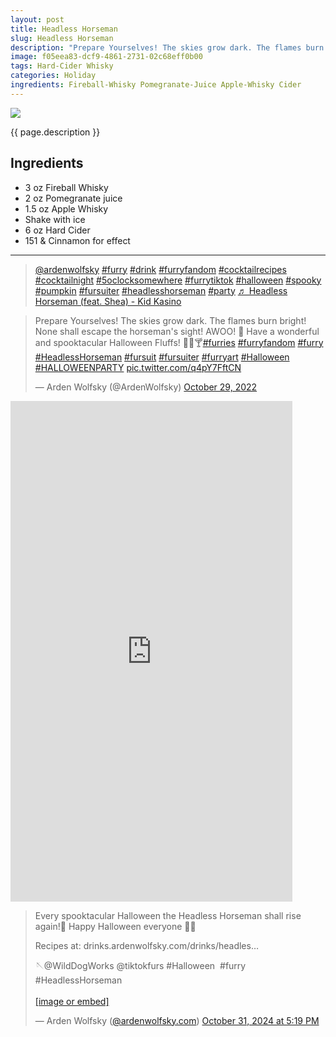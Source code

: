 ```yaml
---
layout: post
title: Headless Horseman
slug: Headless Horseman
description: "Prepare Yourselves! The skies grow dark. The flames burn bright! None shall escape the horseman's sight! AWOO! 🐺 Have a wonderful and spooktacular Halloween Fluffs! 🎃🐺🍸"
image: f05eea83-dcf9-4861-2731-02c68eff0b00
tags: Hard-Cider Whisky
categories: Holiday
ingredients: Fireball-Whisky Pomegranate-Juice Apple-Whisky Cider
---
```

<div class="drink-image-post"><img src="{{ site.cdn }}{{ page.image }}/public"></div>

{{ page.description }}

## Ingredients
* 3 oz Fireball Whisky
* 2 oz Pomegranate juice
* 1.5 oz Apple Whisky
* Shake with ice
* 6 oz Hard Cider
* 151 & Cinnamon for effect

<hr>

<div class="drink-media">
<blockquote class="tiktok-embed" cite="https://www.tiktok.com/@ardenwolfsky/video/7159982341790944558" data-video-id="7159982341790944558" style="max-width: 605px;min-width: 325px;"> <section> <a target="_blank" title="@ardenwolfsky" href="https://www.tiktok.com/@ardenwolfsky?refer=embed" rel="noopener">@ardenwolfsky</a> <a title="furry" target="_blank" href="https://www.tiktok.com/tag/furry?refer=embed" rel="noopener">#furry</a> <a title="drink" target="_blank" href="https://www.tiktok.com/tag/drink?refer=embed" rel="noopener">#drink</a> <a title="furryfandom" target="_blank" href="https://www.tiktok.com/tag/furryfandom?refer=embed" rel="noopener">#furryfandom</a> <a title="cocktailrecipes" target="_blank" href="https://www.tiktok.com/tag/cocktailrecipes?refer=embed" rel="noopener">#cocktailrecipes</a> <a title="cocktailnight" target="_blank" href="https://www.tiktok.com/tag/cocktailnight?refer=embed" rel="noopener">#cocktailnight</a> <a title="5oclocksomewhere" target="_blank" href="https://www.tiktok.com/tag/5oclocksomewhere?refer=embed" rel="noopener">#5oclocksomewhere</a> <a title="furrytiktok" target="_blank" href="https://www.tiktok.com/tag/furrytiktok?refer=embed" rel="noopener">#furrytiktok</a> <a title="halloween" target="_blank" href="https://www.tiktok.com/tag/halloween?refer=embed" rel="noopener">#halloween</a> <a title="spooky" target="_blank" href="https://www.tiktok.com/tag/spooky?refer=embed" rel="noopener">#spooky</a> <a title="pumpkin" target="_blank" href="https://www.tiktok.com/tag/pumpkin?refer=embed" rel="noopener">#pumpkin</a> <a title="fursuiter" target="_blank" href="https://www.tiktok.com/tag/fursuiter?refer=embed" rel="noopener">#fursuiter</a> <a title="headlesshorseman" target="_blank" href="https://www.tiktok.com/tag/headlesshorseman?refer=embed" rel="noopener">#headlesshorseman</a> <a title="party" target="_blank" href="https://www.tiktok.com/tag/party?refer=embed" rel="noopener">#party</a> <a target="_blank" title="♬ Headless Horseman (feat. Shea) - Kid Kasino" href="https://www.tiktok.com/music/Headless-Horseman-feat-Shea-6764565829469079553?refer=embed" rel="noopener">♬ Headless Horseman (feat. Shea) - Kid Kasino</a> </section> </blockquote> <script async="" src="https://www.tiktok.com/embed.js"></script>

<blockquote class="twitter-tweet tw-align-center"><p lang="en" dir="ltr">Prepare Yourselves! The skies grow dark. The flames burn bright! None shall escape the horseman's sight! AWOO! 🐺 Have a wonderful and spooktacular Halloween Fluffs! 🎃🐺🍸<a href="https://twitter.com/hashtag/furries?src=hash&amp;ref_src=twsrc%5Etfw">#furries</a> <a href="https://twitter.com/hashtag/furryfandom?src=hash&amp;ref_src=twsrc%5Etfw">#furryfandom</a> <a href="https://twitter.com/hashtag/furry?src=hash&amp;ref_src=twsrc%5Etfw">#furry</a> <a href="https://twitter.com/hashtag/HeadlessHorseman?src=hash&amp;ref_src=twsrc%5Etfw">#HeadlessHorseman</a> <a href="https://twitter.com/hashtag/fursuit?src=hash&amp;ref_src=twsrc%5Etfw">#fursuit</a> <a href="https://twitter.com/hashtag/fursuiter?src=hash&amp;ref_src=twsrc%5Etfw">#fursuiter</a> <a href="https://twitter.com/hashtag/furryart?src=hash&amp;ref_src=twsrc%5Etfw">#furryart</a> <a href="https://twitter.com/hashtag/Halloween?src=hash&amp;ref_src=twsrc%5Etfw">#Halloween</a> <a href="https://twitter.com/hashtag/HALLOWEENPARTY?src=hash&amp;ref_src=twsrc%5Etfw">#HALLOWEENPARTY</a> <a href="https://t.co/q4pY7FftCN">pic.twitter.com/q4pY7FftCN</a></p>— Arden Wolfsky (@ArdenWolfsky) <a href="https://twitter.com/ArdenWolfsky/status/1586406259296980994?ref_src=twsrc%5Etfw">October 29, 2022</a></blockquote> <script async="" src="https://platform.twitter.com/widgets.js" charset="utf-8"></script>

<div class="youtube-iframe"><iframe width="451" height="801" src="https://www.youtube.com/embed/B1N03O-olCI" title="" frameborder="0" allow="accelerometer; autoplay; clipboard-write; encrypted-media; gyroscope; picture-in-picture; web-share" allowfullscreen=""></iframe></div>

<div class="bluesky-iframe">
<blockquote class="bluesky-embed" data-bluesky-uri="at://did:plc:har27u6o35zkoc7fcntm4wu5/app.bsky.feed.post/3l7tlkjnrkn2d" data-bluesky-cid="bafyreifgioythrrmspfdpbq4dbfbvxro3ajnevvzzlocbp2hotoezenrhq"><p lang="en">Every spooktacular Halloween the Headless Horseman shall rise again!🎃 Happy Halloween everyone 👻🎃

Recipes at: drinks.ardenwolfsky.com/drinks/headles… 

🪡@WildDogWorks @tiktokfurs #Halloween  #furry #HeadlessHorseman<br><br><a href="https://bsky.app/profile/did:plc:har27u6o35zkoc7fcntm4wu5/post/3l7tlkjnrkn2d?ref_src=embed">[image or embed]</a></p>&mdash; Arden Wolfsky (<a href="https://bsky.app/profile/did:plc:har27u6o35zkoc7fcntm4wu5?ref_src=embed">@ardenwolfsky.com</a>) <a href="https://bsky.app/profile/did:plc:har27u6o35zkoc7fcntm4wu5/post/3l7tlkjnrkn2d?ref_src=embed">October 31, 2024 at 5:19 PM</a></blockquote><script async src="https://embed.bsky.app/static/embed.js" charset="utf-8"></script>
</div>
</div>
